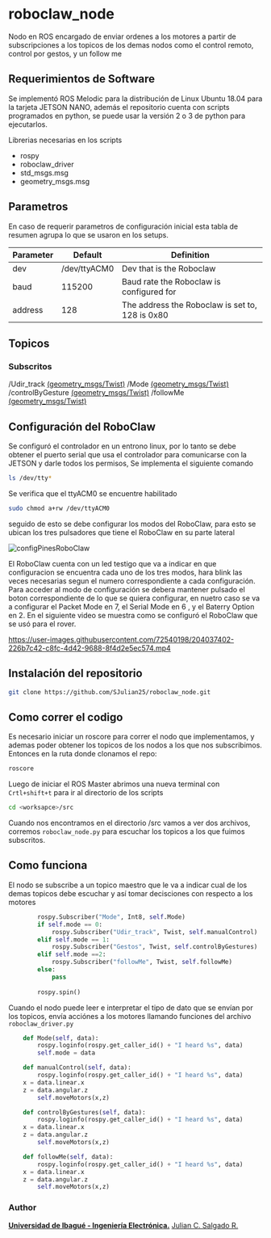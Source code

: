 # roboclaw_node
Nodo en ROS encargado de enviar ordenes a los motores a partir de subscripciones a los topicos de los demas nodos como el control remoto, control por gestos, y un follow me

## Requerimientos de Software
Se implementó ROS Melodic para la distribución de Linux Ubuntu 18.04 para la tarjeta JETSON NANO, además el repositorio cuenta con scripts programados en python, se puede usar la versión 2 o 3 de python para ejecutarlos. 

Librerias necesarias en los scripts
* rospy
* roboclaw_driver
* std_msgs.msg
* geometry_msgs.msg

## Parametros
En caso de requerir parametros de configuración inicial esta tabla de resumen agrupa lo que se usaron en los setups.

|Parameter|Default|Definition|
|-----|----------|-------|
|dev|/dev/ttyACM0|Dev that is the Roboclaw|
|baud|115200|Baud rate the Roboclaw is configured for|
|address|128|The address the Roboclaw is set to, 128 is 0x80|

## Topicos
### Subscritos

/Udir_track [(geometry_msgs/Twist)](http://docs.ros.org/api/geometry_msgs/html/msg/Twist.html)
/Mode [(geometry_msgs/Twist)](http://docs.ros.org/api/geometry_msgs/html/msg/Twist.html)
/controlByGesture [(geometry_msgs/Twist)](http://docs.ros.org/api/geometry_msgs/html/msg/Twist.html)
/followMe [(geometry_msgs/Twist)](http://docs.ros.org/api/geometry_msgs/html/msg/Twist.html)
## Configuración del RoboClaw
Se configuró el controlador en un entrono linux, por lo tanto se debe obtener el puerto serial que usa el controlador para comunicarse con la JETSON y darle todos los permisos, Se implementa el siguiente comando
```bash
ls /dev/tty*
```
Se verifica que el ttyACM0 se encuentre habilitado
```bash
sudo chmod a+rw /dev/ttyACM0
```
seguido de esto se debe configurar los modos del RoboClaw,  para esto se ubican los tres pulsadores que tiene el RoboClaw en su parte lateral

![configPinesRoboClaw](https://user-images.githubusercontent.com/72540198/204037363-100817e9-12e3-4144-81e8-66e9812119af.png)

El RoboClaw cuenta con un led testigo que va a indicar en que configuracion se encuentra cada uno de los tres modos, hara blink las veces necesarias segun el numero correspondiente a cada configuración. Para acceder al modo de configuración se debera mantener pulsado el boton correspondiente de lo que se quiera configurar, en nuetro caso se va a configurar el Packet Mode en 7, el Serial Mode en 6 , y el Baterry Option en 2. En el siguiente video se muestra como se configuró el RoboClaw que se usó para el rover.



https://user-images.githubusercontent.com/72540198/204037402-226b7c42-c8fc-4d42-9688-8f4d2e5ec574.mp4



## Instalación del repositorio
```bash
git clone https://github.com/SJulian25/roboclaw_node.git
```
## Como correr el codigo
Es necesario iniciar un roscore para correr el nodo que implementamos, y ademas poder obtener los topicos de los nodos a los que nos subscribimos. Entonces en la ruta donde clonamos el repo:
```bash
roscore
```
Luego de iniciar el ROS Master abrimos una nueva terminal con `Crtl+shift+t` para ir al directorio de los scripts
```bash
cd <worksapce>/src
```
Cuando nos encontramos en el directorio /src vamos a ver dos archivos, corremos `roboclaw_node.py` para escuchar los topicos a los que fuimos subscritos.
## Como funciona
El nodo se subscribe a un topico maestro que le va a indicar cual de los demas topicos debe escuchar y así tomar decisciones con respecto a los motores
```python
        rospy.Subscriber("Mode", Int8, self.Mode)
        if self.mode == 0:
            rospy.Subscriber("Udir_track", Twist, self.manualControl)
        elif self.mode == 1:
            rospy.Subscriber("Gestos", Twist, self.controlByGestures)
        elif self.mode ==2:
            rospy.Subscriber("followMe", Twist, self.followMe)
        else:
            pass
            
        rospy.spin()
```
Cuando el nodo puede leer e interpretar el tipo de dato que se envían por los topicos, envía acciónes a los motores llamando funciones del archivo `roboclaw_driver.py`
```python
    def Mode(self, data):
        rospy.loginfo(rospy.get_caller_id() + "I heard %s", data)
        self.mode = data

    def manualControl(self, data):
        rospy.loginfo(rospy.get_caller_id() + "I heard %s", data)
	x = data.linear.x
	z = data.angular.z
        self.moveMotors(x,z)

    def controlByGestures(self, data):
        rospy.loginfo(rospy.get_caller_id() + "I heard %s", data)
	x = data.linear.x
	z = data.angular.z
        self.moveMotors(x,z)

    def followMe(self, data):
        rospy.loginfo(rospy.get_caller_id() + "I heard %s", data)
	x = data.linear.x
	z = data.angular.z
        self.moveMotors(x,z)
```
###  Author
**[Universidad de Ibagué - Ingeniería Electrónica.](https://electronica.unibague.edu.co)**
 [Julian C. Salgado R.](https://github.com/SJulian25)
